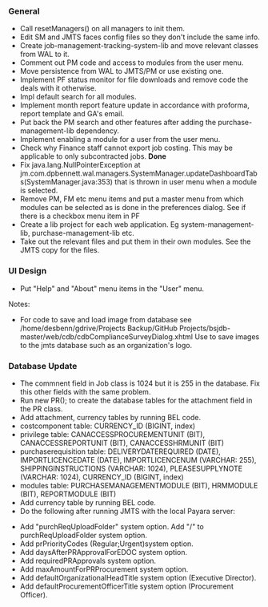 ### General
- Call resetManagers() on all managers to init them. 
- Edit SM and JMTS faces config files so they don't include the same info.
- Create job-management-tracking-system-lib and move relevant classes from WAL
  to it.
- Comment out PM code and access to modules from the user menu.
- Move persistence from WAL to JMTS/PM or use existing one.
- Implement PF status monitor for file downloads and remove code the deals with it otherwise.
- Impl default search for all modules.
- Implement month report feature update in accordance with proforma, report template
  and GA's email.
- Put back the PM search and other features after adding the purchase-management-lib dependency.
- Implement enabling a module for a user from the user menu.
- Check why Finance staff cannot export job costing. This may be applicable to only
  subcontracted jobs. **Done**
- Fix java.lang.NullPointerException
	at jm.com.dpbennett.wal.managers.SystemManager.updateDashboardTabs(SystemManager.java:353)
that is thrown in user menu when a module is selected.
- Remove PM, FM etc menu items and put a master menu from which modules can be selected as is 
done in the preferences dialog. See if there is a checkbox menu item in PF
- Create a lib project for each web application. Eg system-management-lib, 
purchase-management-lib etc.
- Take out the relevant files and put them in their own modules. See the JMTS copy 
  for the files.

### UI Design
- Put "Help" and "About" menu items in the "User" menu.

Notes:
* For code to save and load image from database see 
/home/desbenn/gdrive/Projects Backup/GitHub Projects/bsjdb-master/web/cdb/cdbComplianceSurveyDialog.xhtml
Use to save images to the jmts database such as an organization's logo.

### Database Update
- The commnent field in Job class is 1024 but it is 255 in the database. 
Fix this other fields with the same problem.
- Run new PR(); to create the database tables for the attachment field in the PR class.
- Add attachment, currency tables by running BEL code.
- costcomponent table: CURRENCY_ID (BIGINT, index)
- privilege table: CANACCESSPROCUREMENTUNIT (BIT), CANACCESSREPORTUNIT (BIT), CANACCESSHRMUNIT (BIT)
- purchaserequisition table: DELIVERYDATEREQUIRED (DATE), IMPORTLICENCEDATE (DATE), 
  IMPORTLICENCENUM (VARCHAR: 255), SHIPPINGINSTRUCTIONS (VARCHAR: 1024), PLEASESUPPLYNOTE (VARCHAR: 1024),
  CURRENCY_ID (BIGINT, index)
- modules table: PURCHASEMANAGEMENTMODULE (BIT), HRMMODULE (BIT), REPORTMODULE (BIT)
- Add currency table by running BEL code.
- Do the following after running JMTS with the local Payara server:
* Add "purchReqUploadFolder" system option. Add "/" to purchReqUploadFolder system option.
* Add prPriorityCodes (Regular;Urgent)system option.
* Add daysAfterPRApprovalForEDOC system option.
* Add requiredPRApprovals system option.
* Add maxAmountForPRProcurement system option.
* Add defaultOrganizationalHeadTitle system option (Executive Director).
* Add defaultProcurementOfficerTitle system option (Procurement Officer).

